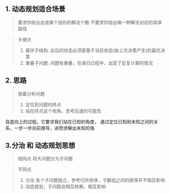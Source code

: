 <!--
 * @LastEditors: wudan01
 * @description: 文件描述
-->
## 1. 动态规划适合场景 
> 要求你给出达成某个目的的解法个数
> 不要求你给出每一种解法对应的具体路径

> 关键点
> 1. 最优子结构: 此后的状态必须是基于当前状态(由上次决策产生)的最优决策
> 2. 重叠子问题: 问题有重叠，在递归过程中，出现了反复计算的情况


## 2. 思路
> 倒着分析问题
> 1. 定位到问题的终点
> 2. 站在终点这个视角，思考后退的可能性

自底向上的过程。它要求我们站在已知的角度，
通过定位已知和未知之间的关系，一步一步向前推导，进而求解出未知的值

## 3.分治 和 动态规划思想
> 相同点
将大问题分为子问题

> 不同点
> 1. 分治 各个子问题独立，参考归并排序，子数组之间的排序并不相互影响
> 2. 动态规划，子问题会相互依赖，相互影响

